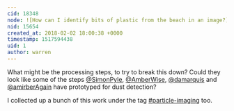 ```yaml
---
cid: 18348
node: ![How can I identify bits of plastic from the beach in an image?](../notes/jlev/02-01-2018/how-can-i-identify-bits-of-plastic-from-the-beach-in-an-image)
nid: 15654
created_at: 2018-02-02 18:00:38 +0000
timestamp: 1517594438
uid: 1
author: warren
---
```


What might be the processing steps, to try to break this down? Could they look like some of the steps [@SimonPyle](/profile/SimonPyle), [@AmberWise](/profile/AmberWise), [@damarquis](/profile/damarquis) and [@amirberAgain](/profile/amirberAgain) have prototyped for dust detection? 

I collected up a bunch of this work under the tag [#particle-imaging](/tag/particle-imaging) too.